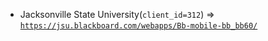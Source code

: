  - Jacksonville State University(`client_id=312`) => [`https://jsu.blackboard.com/webapps/Bb-mobile-bb_bb60/`](https://jsu.blackboard.com/webapps/Bb-mobile-bb_bb60/)

